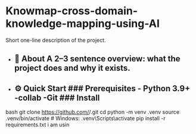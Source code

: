 # Knowmap-cross-domain-knowledge-mapping-using-AI

Short one-line description of the project.
- ## 🔎 About A 2–3 sentence overview: what the project does and why it exists.
-  ## ⚙️ Quick Start ### Prerequisites - Python 3.9+ -collab -Git ### Install
bash
git clone https://github.com/<your-username>/<repo-name>.git
cd <repo-name>
python -m venv .venv
source .venv/bin/activate   # Windows: .venv\Scripts\activate
pip install -r requirements.txt i am usin
